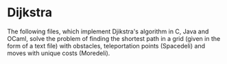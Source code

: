 # Dijkstra
The following files, which implement Djikstra's algorithm in C, Java and OCaml, solve the problem of finding the shortest path in a grid
(given in the form of a text file) with obstacles, teleportation points (Spacedeli) and moves with unique costs (Moredeli).
